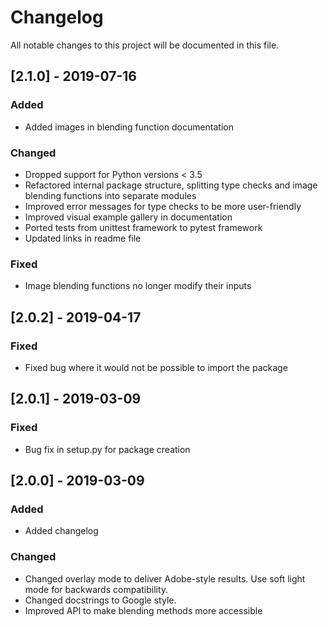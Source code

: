 # Changelog
All notable changes to this project will be documented in this file.

## [2.1.0] - 2019-07-16
### Added
- Added images in blending function documentation

### Changed
- Dropped support for Python versions < 3.5
- Refactored internal package structure, splitting type checks and image blending functions into separate modules
- Improved error messages for type checks to be more user-friendly
- Improved visual example gallery in documentation
- Ported tests from unittest framework to pytest framework
- Updated links in readme file

### Fixed
- Image blending functions no longer modify their inputs

## [2.0.2] - 2019-04-17
### Fixed
- Fixed bug where it would not be possible to import the package

## [2.0.1] - 2019-03-09
### Fixed
- Bug fix in setup.py for package creation

## [2.0.0] - 2019-03-09
### Added
- Added changelog

### Changed
- Changed overlay mode to deliver Adobe-style results. Use soft light mode for backwards compatibility.
- Changed docstrings to Google style.
- Improved API to make blending methods more accessible